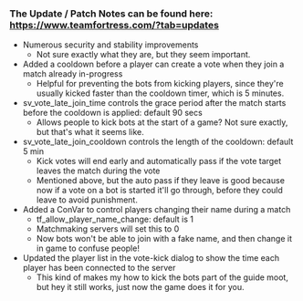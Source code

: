 ### The Update / Patch Notes can be found here: https://www.teamfortress.com/?tab=updates


* Numerous security and stability improvements
  * Not sure exactly what they are, but they seem important.
* Added a cooldown before a player can create a vote when they join a match already in-progress
  * Helpful for preventing the bots from kicking players, since they're usually kicked faster than the cooldown timer, which is 5 minutes.
* sv_vote_late_join_time controls the grace period after the match starts before the cooldown is applied: default 90 secs
  * Allows people to kick bots at the start of a game? Not sure exactly, but that's what it seems like.
* sv_vote_late_join_cooldown controls the length of the cooldown: default 5 min
  * Kick votes will end early and automatically pass if the vote target leaves the match during the vote
  * Mentioned above, but the auto pass if they leave is good because now if a vote on a bot is started it'll go through, before they could leave to avoid punishment.
* Added a ConVar to control players changing their name during a match
  * tf_allow_player_name_change: default is 1
  * Matchmaking servers will set this to 0
  * Now bots won't be able to join with a fake name, and then change it in game to confuse people!
* Updated the player list in the vote-kick dialog to show the time each player has been connected to the server
  * This kind of makes my how to kick the bots part of the guide moot, but hey it still works, just now the game does it for you.
